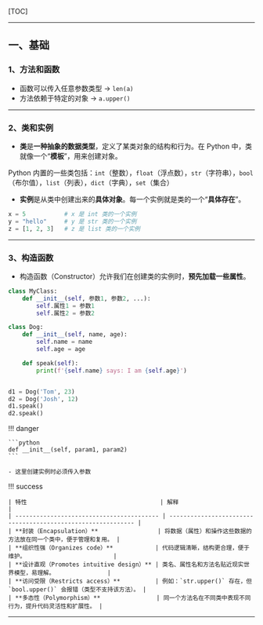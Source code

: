 [TOC]

---

## 一、基础

### 1、方法和函数

- 函数可以传入任意参数类型 → `len(a)`
- 方法依赖于特定的对象 → `a.upper()`

---

### 2、类和实例

- **类**是**一种抽象的数据类型**，定义了某类对象的结构和行为。在 Python 中，类就像一个“**模板**”，用来创建对象。

Python 内置的一些类包括：`int`（整数），`float`（浮点数），`str`（字符串），`bool`（布尔值），`list`（列表），`dict`（字典），`set`（集合）

- **实例**是从类中创建出来的**具体对象**。每一个实例就是类的一个“**具体存在**”。

```python
x = 5           # x 是 int 类的一个实例
y = "hello"     # y 是 str 类的一个实例
z = [1, 2, 3]   # z 是 list 类的一个实例
```

---

### 3、构造函数

- 构造函数（Constructor）允许我们在创建类的实例时，**预先加载一些属性**。

```python
class MyClass:
    def __init__(self, 参数1, 参数2, ...):
        self.属性1 = 参数1
        self.属性2 = 参数2
```

```python
class Dog:
    def __init__(self, name, age):
        self.name = name
        self.age = age

    def speak(self):
        print(f'{self.name} says: I am {self.age}')


d1 = Dog('Tom', 23)
d2 = Dog('Josh', 12)
d1.speak()
d2.speak()
```

!!! danger

    ```python
    def __init__(self, param1, param2)
    ```
    
    - 这里创建实例时必须传入参数

!!! success
    
    | 特性                                      | 解释                                                         |
    | ----------------------------------------- | ------------------------------------------------------------ |
    | **封装（Encapsulation）**                 | 将数据（属性）和操作这些数据的方法放在同一个类中，便于管理和复用。 |
    | **组织性强（Organizes code）**            | 代码逻辑清晰，结构更合理，便于维护。                         |
    | **设计直观（Promotes intuitive design）** | 类名、属性名和方法名贴近现实世界模型，易理解。               |
    | **访问受限（Restricts access）**          | 例如：`str.upper()` 存在，但 `bool.upper()` 会报错（类型不支持该方法）。 |
    | **多态性（Polymorphism）**                | 同一个方法名在不同类中表现不同行为，提升代码灵活性和扩展性。 |

---

